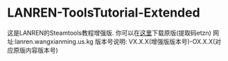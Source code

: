 # LANREN-ToolsTutorial-Extended
这是LANREN的Steamtools教程增强版.
你可以在[这里](https://wwyk.lanzoue.com/b00rnb60ti)下载原版(提取码etzn)
网址:lanren.wangxianming.us.kg
版本号说明:
VX.X.X(增强版版本号)-OX.X.X(对应原版内容版本号)
